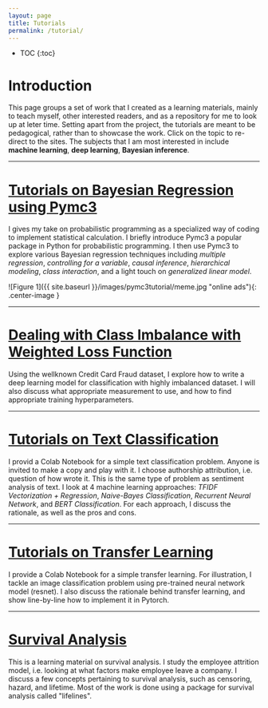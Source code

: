 ```yaml
---
layout: page
title: Tutorials
permalink: /tutorial/
---
```


* TOC
{:toc}
# Introduction

This page groups a set of work that I created as a learning materials, mainly to teach myself, other  interested readers, and as a repository for me to look up at leter time. Setting apart from the project, the tutorials are meant to be pedagogical, rather than to showcase the work. Click on the topic to re-direct to the sites. The subjects that I am most interested in include **machine learning**, **deep learning**, **Bayesian inference**.

---

# [Tutorials on Bayesian Regression using Pymc3](https://vincentk1991.github.io/Bayesian-regression-tutorial/)

I gives my take on probabilistic programming as a specialized way of coding to implement statistical calculation. I briefly introduce Pymc3 a popular package in Python for probabilistic programming. I then use Pymc3 to explore various Bayesian regression techniques including *multiple regression*, *controlling for a variable*, *causal inference*, *hierarchical modeling*, *class interaction*, and a light touch on *generalized linear model*.

![Figure 1]({{ site.baseurl }}/images/pymc3tutorial/meme.jpg "online ads"){: .center-image }
<p align="center">
    <font size="4"> </font>
</p>

---

# [Dealing with Class Imbalance with Weighted Loss Function](https://github.com/VincentK1991/Deep_Learning_Misc/tree/master/imbalanced_classification)

Using the wellknown Credit Card Fraud dataset, I explore how to write a deep learning model for classification with highly imbalanced dataset. I will also discuss what appropriate measurement to use, and how to find appropriate training hyperparameters.

---

# [Tutorials on Text Classification](https://github.com/VincentK1991/Authorship_attribution/blob/master/Machine_Learning_Guide_to_Authorship_identification.ipynb)

I provid a Colab Notebook for a simple text classification problem. Anyone is invited to make a copy and play with it.
I choose authorship attribution, i.e. question of how wrote it. This is the same type of problem as sentiment analysis of text. I look at 4 machine learning approaches: *TFIDF Vectorization + Regression*, *Naive-Bayes Classification*, *Recurrent Neural Network*, and *BERT Classification*. For each approach, I discuss the rationale, as well as the pros and cons.

---

# [Tutorials on Transfer Learning](https://github.com/VincentK1991/transfer_learning/blob/master/primer_to_transfer_learning_and_encoder.ipynb)

I provide a Colab Notebook for a simple transfer learning. For illustration, I tackle an image classification problem using pre-trained neural network model (resnet). I also discuss the rationale behind transfer learning, and show line-by-line how to implement it in Pytorch.

---

# [Survival Analysis](https://github.com/VincentK1991/IBM_attrition_HR/blob/master/IBM_attrition_Apr03_2019.ipynb)

This is a learning material on survival analysis. I study the employee attrition model, i.e. looking at what factors make employee leave a company. I discuss a few concepts pertaining to survival analysis, such as censoring, hazard, and lifetime. Most of the work is done using a package for survival analysis called "lifelines".
